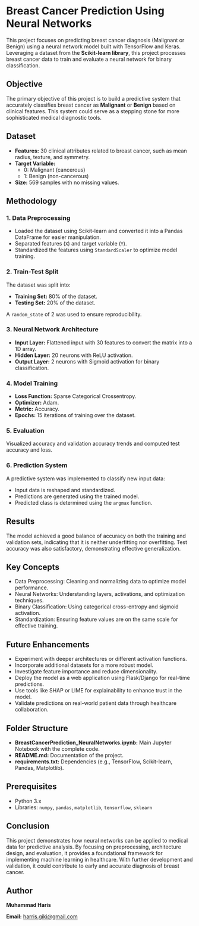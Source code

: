
<body>
    <h1>Breast Cancer Prediction Using Neural Networks</h1>
    <p>
        This project focuses on predicting breast cancer diagnosis (Malignant or Benign) using a neural network model 
        built with TensorFlow and Keras. Leveraging a dataset from the <strong>Scikit-learn library</strong>, this project 
        processes breast cancer data to train and evaluate a neural network for binary classification.
    </p>
    <h2>Objective</h2>
    <p>
        The primary objective of this project is to build a predictive system that accurately classifies breast cancer as 
        <strong>Malignant</strong> or <strong>Benign</strong> based on clinical features. This system could serve as a stepping stone for 
        more sophisticated medical diagnostic tools.
    </p>
    <h2>Dataset</h2>
    <ul>
        <li><strong>Features:</strong> 30 clinical attributes related to breast cancer, such as mean radius, texture, and symmetry.</li>
        <li><strong>Target Variable:</strong> 
            <ul>
                <li>0: Malignant (cancerous)</li>
                <li>1: Benign (non-cancerous)</li>
            </ul>
        </li>
        <li><strong>Size:</strong> 569 samples with no missing values.</li>
    </ul>
    <h2>Methodology</h2>
    <h3>1. Data Preprocessing</h3>
    <ul>
        <li>Loaded the dataset using Scikit-learn and converted it into a Pandas DataFrame for easier manipulation.</li>
        <li>Separated features (<code>X</code>) and target variable (<code>Y</code>).</li>
        <li>Standardized the features using <code>StandardScaler</code> to optimize model training.</li>
    </ul>
    <h3>2. Train-Test Split</h3>
    <p>The dataset was split into:</p>
    <ul>
        <li><strong>Training Set:</strong> 80% of the dataset.</li>
        <li><strong>Testing Set:</strong> 20% of the dataset.</li>
    </ul>
    <p>A <code>random_state</code> of 2 was used to ensure reproducibility.</p>  
    <h3>3. Neural Network Architecture</h3>
    <ul>
        <li><strong>Input Layer:</strong> Flattened input with 30 features to convert the matrix into a 1D array.</li>
        <li><strong>Hidden Layer:</strong> 20 neurons with ReLU activation.</li>
        <li><strong>Output Layer:</strong> 2 neurons with Sigmoid activation for binary classification.</li>
    </ul>   
    <h3>4. Model Training</h3>
    <ul>
        <li><strong>Loss Function:</strong> Sparse Categorical Crossentropy.</li>
        <li><strong>Optimizer:</strong> Adam.</li>
        <li><strong>Metric:</strong> Accuracy.</li>
        <li><strong>Epochs:</strong> 15 iterations of training over the dataset.</li>
    </ul>
    <h3>5. Evaluation</h3>
    <p>Visualized accuracy and validation accuracy trends and computed test accuracy and loss.</p>  
    <h3>6. Prediction System</h3>
    <p>A predictive system was implemented to classify new input data:</p>
    <ul>
        <li>Input data is reshaped and standardized.</li>
        <li>Predictions are generated using the trained model.</li>
        <li>Predicted class is determined using the <code>argmax</code> function.</li>
    </ul> 
    <h2>Results</h2>
    <p>
        The model achieved a good balance of accuracy on both the training and validation sets, indicating that it is neither 
        underfitting nor overfitting. Test accuracy was also satisfactory, demonstrating effective generalization.
    </p>
    <h2>Key Concepts</h2>
    <ul>
        <li>Data Preprocessing: Cleaning and normalizing data to optimize model performance.</li>
        <li>Neural Networks: Understanding layers, activations, and optimization techniques.</li>
        <li>Binary Classification: Using categorical cross-entropy and sigmoid activation.</li>
        <li>Standardization: Ensuring feature values are on the same scale for effective training.</li>
    </ul>  
    <h2>Future Enhancements</h2>
    <ul>
        <li>Experiment with deeper architectures or different activation functions.</li>
        <li>Incorporate additional datasets for a more robust model.</li>
        <li>Investigate feature importance and reduce dimensionality.</li>
        <li>Deploy the model as a web application using Flask/Django for real-time predictions.</li>
        <li>Use tools like SHAP or LIME for explainability to enhance trust in the model.</li>
        <li>Validate predictions on real-world patient data through healthcare collaboration.</li>
    </ul>
    <h2>Folder Structure</h2>
    <ul>
        <li><strong>BreastCancerPrediction_NeuralNetworks.ipynb:</strong> Main Jupyter Notebook with the complete code.</li>
        <li><strong>README.md:</strong> Documentation of the project.</li>
        <li><strong>requirements.txt:</strong> Dependencies (e.g., TensorFlow, Scikit-learn, Pandas, Matplotlib).</li>
    </ul>
        <h2>Prerequisites</h2>
    <ul>
        <li>Python 3.x</li>
        <li>Libraries: <code>numpy</code>, <code>pandas</code>, <code>matplotlib</code>, <code>tensorflow</code>, <code>sklearn</code></li>
    </ul>
    <h2>Conclusion</h2>
    <p>
        This project demonstrates how neural networks can be applied to medical data for predictive analysis. By focusing on 
        preprocessing, architecture design, and evaluation, it provides a foundational framework for implementing machine 
        learning in healthcare. With further development and validation, it could contribute to early and accurate diagnosis 
        of breast cancer.
    </p>
    <h2>Author</h2>
    <p><strong>Muhammad Haris</strong></p>
    <p>
        <strong>Email:</strong> <a href="mailto:harris.giki@gmail.com">harris.giki@gmail.com</a><br>
    </p>
</body>
</html>
